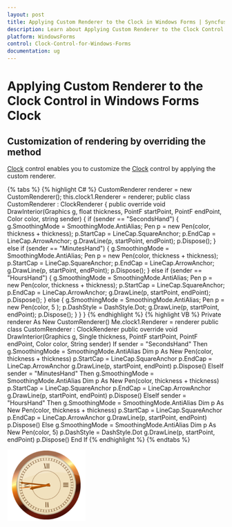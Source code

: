 ```yaml
---
layout: post
title: Applying Custom Renderer to the Clock in Windows Forms | Syncfusion
description: Learn about Applying Custom Renderer to the Clock Control support in Syncfusion Windows Forms Clock control and more details.
platform: WindowsForms
control: Clock-Control-for-Windows-Forms
documentation: ug
---
```


# Applying Custom Renderer to the Clock Control in Windows Forms Clock

## Customization of rendering by overriding the method

[Clock](https://help.syncfusion.com/cr/windowsforms/Syncfusion.Windows.Forms.Tools.Clock.html) control enables you to customize the [Clock](https://help.syncfusion.com/cr/windowsforms/Syncfusion.Windows.Forms.Tools.Clock.html) control by applying the custom renderer.

{% tabs %}
{% highlight C# %}
CustomRenderer renderer = new CustomRenderer();
this.clock1.Renderer = renderer;
public class CustomRenderer : ClockRenderer
{
    public override void DrawInterior(Graphics g, float thickness, PointF startPoint, PointF endPoint, Color color, string sender)
    {
        if (sender == "SecondsHand")
        {
            g.SmoothingMode = SmoothingMode.AntiAlias;
            Pen p = new Pen(color, thickness + thickness);
            p.StartCap = LineCap.SquareAnchor;
            p.EndCap = LineCap.ArrowAnchor;
            g.DrawLine(p, startPoint, endPoint);
            p.Dispose();
        }
        else if (sender == "MinutesHand")
        {
            g.SmoothingMode = SmoothingMode.AntiAlias;
            Pen p = new Pen(color, thickness + thickness);
            p.StartCap = LineCap.SquareAnchor;
            p.EndCap = LineCap.ArrowAnchor;
            g.DrawLine(p, startPoint, endPoint);
            p.Dispose();
        }
        else if (sender == "HoursHand")
        {
            g.SmoothingMode = SmoothingMode.AntiAlias;
            Pen p = new Pen(color, thickness + thickness);
            p.StartCap = LineCap.SquareAnchor;
            p.EndCap = LineCap.ArrowAnchor;
            g.DrawLine(p, startPoint, endPoint);
            p.Dispose();
        }
        else
        {
            g.SmoothingMode = SmoothingMode.AntiAlias;
            Pen p = new Pen(color, 5 );
            p.DashStyle = DashStyle.Dot;
            g.DrawLine(p, startPoint, endPoint);
            p.Dispose();
        }
    }
}
{% endhighlight %}
{% highlight VB %}
Private renderer As New CustomRenderer()
Me.clock1.Renderer = renderer
public class CustomRenderer : ClockRenderer
public override void DrawInterior(Graphics g, Single thickness, PointF startPoint, PointF endPoint, Color color, String sender)
If sender = "SecondsHand" Then
g.SmoothingMode = SmoothingMode.AntiAlias
Dim p As New Pen(color, thickness + thickness)
p.StartCap = LineCap.SquareAnchor
p.EndCap = LineCap.ArrowAnchor
g.DrawLine(p, startPoint, endPoint)
p.Dispose()
ElseIf sender = "MinutesHand" Then
g.SmoothingMode = SmoothingMode.AntiAlias
Dim p As New Pen(color, thickness + thickness)
p.StartCap = LineCap.SquareAnchor
p.EndCap = LineCap.ArrowAnchor
g.DrawLine(p, startPoint, endPoint)
p.Dispose()
ElseIf sender = "HoursHand" Then
g.SmoothingMode = SmoothingMode.AntiAlias
Dim p As New Pen(color, thickness + thickness)
p.StartCap = LineCap.SquareAnchor
p.EndCap = LineCap.ArrowAnchor
g.DrawLine(p, startPoint, endPoint)
p.Dispose()
Else
g.SmoothingMode = SmoothingMode.AntiAlias
Dim p As New Pen(color, 5)
p.DashStyle = DashStyle.Dot
g.DrawLine(p, startPoint, endPoint)
p.Dispose()
End If
{% endhighlight %}
{% endtabs %}

![Custom clock](Overview_images/Overview_img99.png) 

